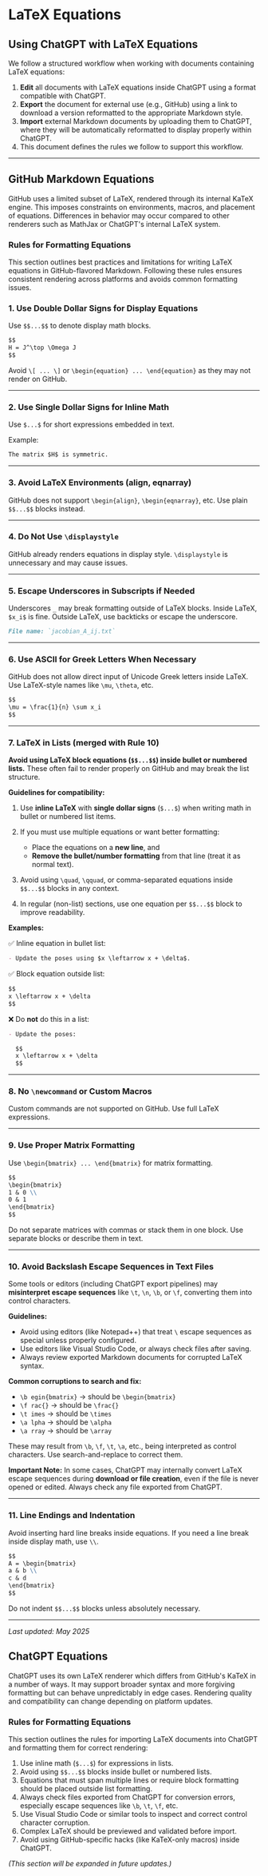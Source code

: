 # LaTeX Equations

## Using ChatGPT with LaTeX Equations

We follow a structured workflow when working with documents containing LaTeX equations:

1. **Edit** all documents with LaTeX equations inside ChatGPT using a format compatible with ChatGPT.
2. **Export** the document for external use (e.g., GitHub) using a link to download a version reformatted to the appropriate Markdown style.
3. **Import** external Markdown documents by uploading them to ChatGPT, where they will be automatically reformatted to display properly within ChatGPT.
4. This document defines the rules we follow to support this workflow.

---

## GitHub Markdown Equations

GitHub uses a limited subset of LaTeX, rendered through its internal KaTeX engine. This imposes constraints on environments, macros, and placement of equations. Differences in behavior may occur compared to other renderers such as MathJax or ChatGPT's internal LaTeX system.

### Rules for Formatting Equations

This section outlines best practices and limitations for writing LaTeX equations in GitHub-flavored Markdown. Following these rules ensures consistent rendering across platforms and avoids common formatting issues.

### 1. Use Double Dollar Signs for Display Equations

Use `$$...$$` to denote display math blocks.

```markdown
$$
H = J^\top \Omega J
$$
```

Avoid `\[ ... \]` or `\begin{equation} ... \end{equation}` as they may not render on GitHub.

---

### 2. Use Single Dollar Signs for Inline Math

Use `$...$` for short expressions embedded in text.

Example:

```markdown
The matrix $H$ is symmetric.
```

---

### 3. Avoid LaTeX Environments (align, eqnarray)

GitHub does not support `\begin{align}`, `\begin{eqnarray}`, etc. Use plain `$$...$$` blocks instead.

---

### 4. Do Not Use `\displaystyle`

GitHub already renders equations in display style. `\displaystyle` is unnecessary and may cause issues.

---

### 5. Escape Underscores in Subscripts if Needed

Underscores `_` may break formatting outside of LaTeX blocks. Inside LaTeX, `$x_i$` is fine. Outside LaTeX, use backticks or escape the underscore.

```markdown
File name: `jacobian_A_ij.txt`
```

---

### 6. Use ASCII for Greek Letters When Necessary

GitHub does not allow direct input of Unicode Greek letters inside LaTeX. Use LaTeX-style names like `\mu`, `\theta`, etc.

```markdown
$$
\mu = \frac{1}{n} \sum x_i
$$
```

---

### 7. LaTeX in Lists (merged with Rule 10)

**Avoid using LaTeX block equations (`$$...$$`) inside bullet or numbered lists.** These often fail to render properly on GitHub and may break the list structure.

**Guidelines for compatibility:**

1. Use **inline LaTeX** with **single dollar signs** (`$...$`) when writing math in bullet or numbered list items.
2. If you must use multiple equations or want better formatting:

   * Place the equations on a **new line**, and
   * **Remove the bullet/number formatting** from that line (treat it as normal text).
3. Avoid using `\quad`, `\qquad`, or comma-separated equations inside `$$...$$` blocks in any context.
4. In regular (non-list) sections, use one equation per `$$...$$` block to improve readability.

**Examples:**

✅ Inline equation in bullet list:

```markdown
- Update the poses using $x \leftarrow x + \delta$.
```

✅ Block equation outside list:

```markdown
$$
x \leftarrow x + \delta
$$
```

❌ Do **not** do this in a list:

```markdown
- Update the poses:

  $$
  x \leftarrow x + \delta
  $$
```

---

### 8. No `\newcommand` or Custom Macros

Custom commands are not supported on GitHub. Use full LaTeX expressions.

---

### 9. Use Proper Matrix Formatting

Use `\begin{bmatrix} ... \end{bmatrix}` for matrix formatting.

```markdown
$$
\begin{bmatrix}
1 & 0 \\
0 & 1
\end{bmatrix}
$$
```

Do not separate matrices with commas or stack them in one block. Use separate blocks or describe them in text.

---

### 10. Avoid Backslash Escape Sequences in Text Files

Some tools or editors (including ChatGPT export pipelines) may **misinterpret escape sequences** like `\t`, `\n`, `\b`, or `\f`, converting them into control characters.

**Guidelines:**

* Avoid using editors (like Notepad++) that treat `\` escape sequences as special unless properly configured.
* Use editors like Visual Studio Code, or always check files after saving.
* Always review exported Markdown documents for corrupted LaTeX syntax.

**Common corruptions to search and fix:**

* `\b egin{bmatrix}` → should be `\begin{bmatrix}`
* `\f rac{}` → should be `\frac{}`
* `\t imes` → should be `\times`
* `\a lpha` → should be `\alpha`
* `\a rray` → should be `\array`

These may result from `\b`, `\f`, `\t`, `\a`, etc., being interpreted as control characters. Use search-and-replace to correct them.

**Important Note:**
In some cases, ChatGPT may internally convert LaTeX escape sequences during **download or file creation**, even if the file is never opened or edited. Always check any file exported from ChatGPT.

---

### 11. Line Endings and Indentation

Avoid inserting hard line breaks inside equations. If you need a line break inside display math, use `\\`.

```markdown
$$
A = \begin{bmatrix}
a & b \\
c & d
\end{bmatrix}
$$
```

Do not indent `$$...$$` blocks unless absolutely necessary.

---

*Last updated: May 2025*

## ChatGPT Equations

ChatGPT uses its own LaTeX renderer which differs from GitHub's KaTeX in a number of ways. It may support broader syntax and more forgiving formatting but can behave unpredictably in edge cases. Rendering quality and compatibility can change depending on platform updates.

### Rules for Formatting Equations

This section outlines the rules for importing LaTeX documents into ChatGPT and formatting them for correct rendering:

1. Use inline math (`$...$`) for expressions in lists.
2. Avoid using `$$...$$` blocks inside bullet or numbered lists.
3. Equations that must span multiple lines or require block formatting should be placed outside list formatting.
4. Always check files exported from ChatGPT for conversion errors, especially escape sequences like `\b`, `\t`, `\f`, etc.
5. Use Visual Studio Code or similar tools to inspect and correct control character corruption.
6. Complex LaTeX should be previewed and validated before import.
7. Avoid using GitHub-specific hacks (like KaTeX-only macros) inside ChatGPT.

*(This section will be expanded in future updates.)*
